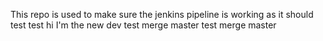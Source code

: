 This repo is used to make sure the jenkins pipeline is working as it should
test
test
hi I'm the new dev
test merge master
test merge master
